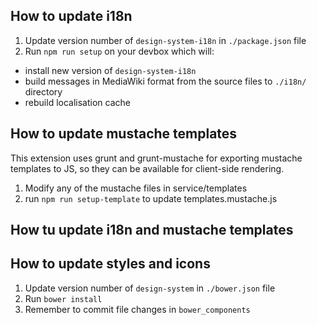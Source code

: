 ## How to update i18n
1. Update version number of `design-system-i18n` in `./package.json` file
1. Run `npm run setup` on your devbox which will:
  - install new version of `design-system-i18n`
  - build messages in MediaWiki format from the source files to `./i18n/` directory
  - rebuild localisation cache
 
## How to update mustache templates
 This extension uses grunt and grunt-mustache for exporting mustache templates to JS, so they can be available for client-side rendering.
 
1. Modify any of the mustache files in service/templates
1. run `npm run setup-template` to update templates.mustache.js
  
## How tu update i18n and mustache templates


  
## How to update styles and icons
1. Update version number of `design-system` in `./bower.json` file
1. Run `bower install`
1. Remember to commit file changes in `bower_components`

